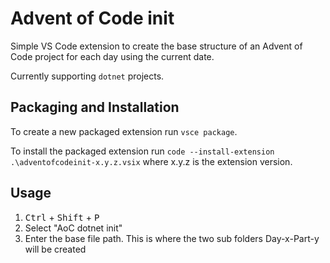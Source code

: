 # Advent of Code init
Simple VS Code extension to create the base structure of an Advent of Code project for each day using the current date.

Currently supporting `dotnet` projects.  

## Packaging and Installation

To create a new packaged extension run `vsce package`.

To install the packaged extension run `code --install-extension .\adventofcodeinit-x.y.z.vsix` where x.y.z is the extension version.

## Usage

1. <kbd>Ctrl</kbd> + <kbd>Shift</kbd> + <kbd>P</kbd>
2. Select "AoC dotnet init"
3. Enter the base file path. This is where the two sub folders Day-x-Part-y will be created
